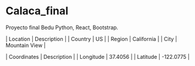 # Calaca_final
Proyecto final Bedu Python, React, Bootstrap.

| Location | Description |
| Country | US |
| Region | California |
| City | Mountain View |
 
| Coordinates | Description |
| Longitude | 37.4056 |
| Latitude | -122.0775 |
